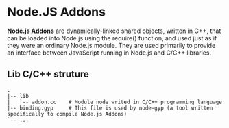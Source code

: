 # Node.JS Addons

[**Node.js Addons**](https://nodejs.org/api/addons.html) are dynamically-linked shared objects, written in C++, that can be loaded into Node.js using the require() function, and used just as if they were an ordinary Node.js module. They are used primarily to provide an interface between JavaScript running in Node.js and C/C++ libraries.

## Lib C/C++ struture

    .
    |-- lib
    |   `-- addon.cc    # Module node writed in C/C++ programming language
    |-- binding.gyp     # This file is used by node-gyp (a tool written specifically to compile Node.js Addons)
    `-- ...